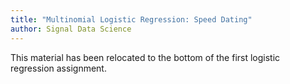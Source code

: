```yaml
---
title: "Multinomial Logistic Regression: Speed Dating"
author: Signal Data Science
---
```


This material has been relocated to the bottom of the first logistic regression assignment.